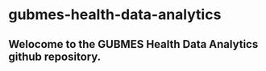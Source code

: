 # gubmes-health-data-analytics

## Welocome to the GUBMES Health Data Analytics github repository. 
